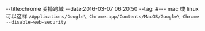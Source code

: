 --title:chrome 关掉跨域
--date:2016-03-07 06:20:50
--tag:
#---
mac 或 linux 可以这样
`/Applications/Google\ Chrome.app/Contents/MacOS/Google\ Chrome  --disable-web-security`
